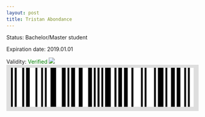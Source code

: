 ```yaml
---
layout: post
title: Tristan Abondance
---
```


Status: Bachelor/Master student

Expiration date: 2019.01.01

Validity: <font color="green"> Verified</font> 
![](/members/img/Tristan_Abondance.png)
![](/members/img/bar.png)
